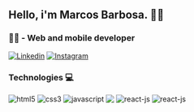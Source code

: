 ## Hello, i'm Marcos Barbosa. 🙋‍♂️
### 👨‍💻 - Web and mobile developer

[![Linkedin](https://img.shields.io/badge/LinkedIn-0077B5?style=for-the-badge&logo=linkedin&logoColor=white)](https://www.linkedin.com/in/marcos-barbosa-148224208/)
[![Instagram](https://img.shields.io/badge/Instagram-E4405F?style=for-the-badge&logo=instagram&logoColor=white)](https://www.instagram.com/marcosmbm/)

<!-- ![Anurag's GitHub stats](https://github-readme-stats.vercel.app/api?username=marcosmbm&show_icons=true&theme=radical) -->


### Technologies 💻

<div style="display: inline_block">
    <img align="center" alt="html5" src="https://img.shields.io/badge/HTML5-E34F26?style=for-the-badge&logo=html5&logoColor=white"/>
    <img align="center" alt="css3" src="https://img.shields.io/badge/CSS3-1572B6?style=for-the-badge&logo=css3&logoColor=whitee"/>
    <img align="center" alt="javascript" src="https://img.shields.io/badge/JavaScript-F7DF1E?style=for-the-badge&logo=javascript&logoColor=black"/>
    <img align="center" alte="typescript" src="https://img.shields.io/badge/TypeScript-007ACC?style=for-the-badge&logo=typescript&logoColor=white"/>
    <img align="center" alt="react-js" src="https://img.shields.io/badge/React-20232A?style=for-the-badge&logo=react&logoColor=61DAFB"/>
    <img align="center" alt="react-js" src="https://img.shields.io/badge/React_Native-20232A?style=for-the-badge&logo=react&logoColor=61DAFB"/>
</div>

<br>




